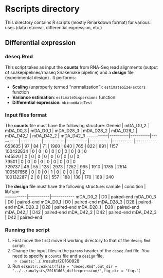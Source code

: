 # Rscripts directory
This directory contains R scripts (mostly Rmarkdown format) for various uses (data retrieval, differential expression, etc.)

## Differential expression

### deseq.Rmd
This script takes as input the __counts__ from RNA-Seq read alignments (output of snakepipelines/rnaseq Snakemake pipeline) and a __design__ file (experimental design) . It performs:
*  __Scaling__ (unproperly termed "normalization"): `estimateSizeFactors` function
*  __Variance estimation__: `estimateDispersions` function
* __Differential expression__: `nbinomWaldTest` 

### Input files format
The __counts__ file must have the following structure: 
 Geneid    | mDA_D0_2 | mDA_D0_3 | mDA_D0_1 | mDA_D28_3 | mDA_D28_2 | mDA_D28_1 | mDA_D42_1 | mDA_D42_2 | mDA_D42_3 
-----------|----------|----------|----------|-----------|-----------|-----------|-----------|-----------|-----------
 653635    | 97       | 84       | 71       | 1960      | 840       | 765       | 822       | 891       | 1157      
 100422834 | 0        | 0        | 0        | 0         | 0         | 0         | 0         | 0         | 0         
 645520    | 0        | 0        | 0        | 0         | 0         | 0         | 0         | 0         | 0         
 79501     | 0        | 0        | 0        | 0         | 0         | 0         | 0         | 0         | 0         
 729737    | 49       | 55       | 128      | 2973      | 1252      | 965       | 1910      | 1785      | 2514      
 100507658 | 0        | 0        | 0        | 1         | 0         | 0         | 0         | 0         | 2         
 100132287 | 2        | 8        | 12       | 557       | 188       | 138       | 170       | 168       | 240       


The __design__ file must have the following structure:
 sample    | condition | libType    
-----------|-----------|------------
 mDA_D0_2  | D0        | paired-end 
 mDA_D0_3  | D0        | paired-end 
 mDA_D0_1  | D0        | paired-end 
 mDA_D28_3 | D28       | paired-end 
 mDA_D28_2 | D28       | paired-end 
 mDA_D28_1 | D28       | paired-end 
 mDA_D42_1 | D42       | paired-end 
 mDA_D42_2 | D42       | paired-end 
 mDA_D42_3 | D42       | paired-end 

### Running the script
1.  First move the first move R working directory to that of the `deseq.Rmd` script:
2.  Change the input files in the `params` header of the `deseq.Rmd` file. You need to specify a `counts` file and a `design` file. 
    + `counts`: `../../results/20160928
3.  Run `ezknitr::ezknit(file = "deseq.Rmd",out_dir = "../../analysis/20161003_diffexpression/",fig_dir = "figs")`	

